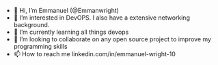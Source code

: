 - 👋 Hi, I’m Emmanuel (@Emmanwright)
- 👀 I’m interested in DevOPS. I also have a extensive networking background.
- 🌱 I’m currently learning all things devops
- 💞️ I’m looking to collaborate on any open source project to improve my programming skills
- 📫 How to reach me linkedin.com/in/emmanuel-wright-10 

<!---
Emmanwright/Emmanwright is a ✨ special ✨ repository because its `README.md` (this file) appears on your GitHub profile.
You can click the Preview link to take a look at your changes.
--->
